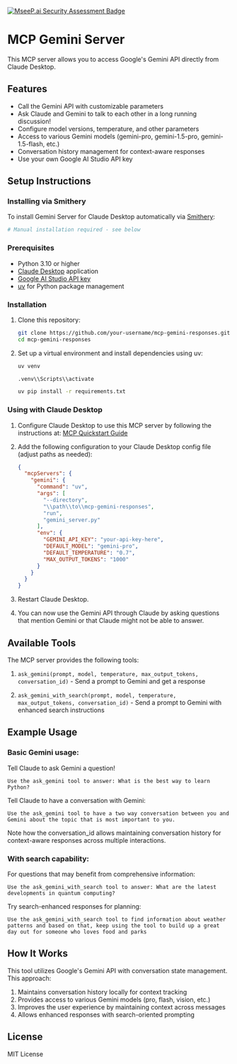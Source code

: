 [![MseeP.ai Security Assessment Badge](https://mseep.net/pr/billster45-mcp-chatgpt-responses-badge.png)](https://mseep.ai/app/billster45-mcp-chatgpt-responses)

# MCP Gemini Server

This MCP server allows you to access Google's Gemini API directly from Claude Desktop.

## Features

- Call the Gemini API with customizable parameters
- Ask Claude and Gemini to talk to each other in a long running discussion!
- Configure model versions, temperature, and other parameters
- Access to various Gemini models (gemini-pro, gemini-1.5-pro, gemini-1.5-flash, etc.)
- Conversation history management for context-aware responses
- Use your own Google AI Studio API key

## Setup Instructions

### Installing via Smithery

To install Gemini Server for Claude Desktop automatically via [Smithery](https://smithery.ai):

```bash
# Manual installation required - see below
```

### Prerequisites

- Python 3.10 or higher
- [Claude Desktop](https://claude.ai/download) application
- [Google AI Studio API key](https://aistudio.google.com/app/apikey)
- [uv](https://github.com/astral-sh/uv) for Python package management

### Installation

1. Clone this repository:
   ```bash
   git clone https://github.com/your-username/mcp-gemini-responses.git
   cd mcp-gemini-responses
   ```

2. Set up a virtual environment and install dependencies using uv:
   ```bash
   uv venv
   ```

   ```bash
   .venv\\Scripts\\activate
   ```
   
   ```bash
   uv pip install -r requirements.txt
   ```

### Using with Claude Desktop

1. Configure Claude Desktop to use this MCP server by following the instructions at:
   [MCP Quickstart Guide](https://modelcontextprotocol.io/quickstart/user#2-add-the-filesystem-mcp-server)

2. Add the following configuration to your Claude Desktop config file (adjust paths as needed):
   ```json
   {
     "mcpServers": {
       "gemini": {
         "command": "uv",
         "args": [
           "--directory",
           "\\path\\to\\mcp-gemini-responses",
           "run",
           "gemini_server.py"
         ],
         "env": {
           "GEMINI_API_KEY": "your-api-key-here",
           "DEFAULT_MODEL": "gemini-pro",
           "DEFAULT_TEMPERATURE": "0.7",
           "MAX_OUTPUT_TOKENS": "1000"
         }
       }
     }
   }
   ```

3. Restart Claude Desktop.

4. You can now use the Gemini API through Claude by asking questions that mention Gemini or that Claude might not be able to answer.

## Available Tools

The MCP server provides the following tools:

1. `ask_gemini(prompt, model, temperature, max_output_tokens, conversation_id)` - Send a prompt to Gemini and get a response

2. `ask_gemini_with_search(prompt, model, temperature, max_output_tokens, conversation_id)` - Send a prompt to Gemini with enhanced search instructions

## Example Usage

### Basic Gemini usage:

Tell Claude to ask Gemini a question!
```
Use the ask_gemini tool to answer: What is the best way to learn Python?
```

Tell Claude to have a conversation with Gemini:
```
Use the ask_gemini tool to have a two way conversation between you and Gemini about the topic that is most important to you.
```
Note how the conversation_id allows maintaining conversation history for context-aware responses across multiple interactions.

### With search capability:

For questions that may benefit from comprehensive information:
```
Use the ask_gemini_with_search tool to answer: What are the latest developments in quantum computing?
```

Try search-enhanced responses for planning:
```
Use the ask_gemini_with_search tool to find information about weather patterns and based on that, keep using the tool to build up a great day out for someone who loves food and parks
```

## How It Works

This tool utilizes Google's Gemini API with conversation state management. This approach:

1. Maintains conversation history locally for context tracking
2. Provides access to various Gemini models (pro, flash, vision, etc.)
3. Improves the user experience by maintaining context across messages
4. Allows enhanced responses with search-oriented prompting

## License

MIT License
